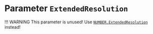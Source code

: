 # Parameter `ExtendedResolution`

!!! WARNING
    This parameter is unused!
    Use [`NUMBER.ExtendedResolution`](../Parameters/#PostProcessing-NUMBER.ExtendedResolution) instead!

